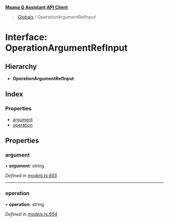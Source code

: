 **[Maana Q Assistant API Client](../README.md)**

> [Globals](../README.md) / OperationArgumentRefInput

# Interface: OperationArgumentRefInput

## Hierarchy

* **OperationArgumentRefInput**

## Index

### Properties

* [argument](operationargumentrefinput.md#argument)
* [operation](operationargumentrefinput.md#operation)

## Properties

### argument

•  **argument**: string

*Defined in [models.ts:655](https://github.com/maana-io/q-assistant-client/blob/develop/src/models.ts#L655)*

___

### operation

•  **operation**: string

*Defined in [models.ts:654](https://github.com/maana-io/q-assistant-client/blob/develop/src/models.ts#L654)*
